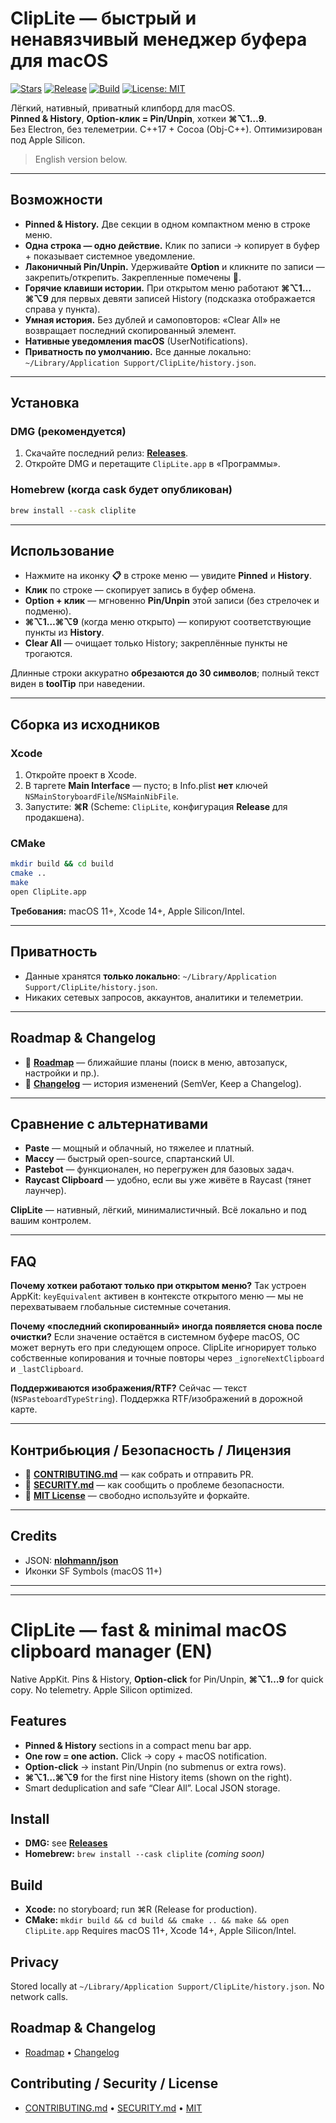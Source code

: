 
# ClipLite — быстрый и ненавязчивый менеджер буфера для macOS

[![Stars](https://img.shields.io/github/stars/JSwhiz/ClipLite?style=social)](https://github.com/JSwhiz/ClipLite)
[![Release](https://img.shields.io/github/v/release/JSwhiz/ClipLite)](https://github.com/JSwhiz/ClipLite/releases)
[![Build](https://img.shields.io/badge/build-Xcode-blue)](#сборка-из-исходников)
[![License: MIT](https://img.shields.io/badge/License-MIT-green.svg)](LICENSE)

Лёгкий, нативный, приватный клипборд для macOS.  
**Pinned & History**, **Option-клик = Pin/Unpin**, хоткеи **⌘⌥1…9**.  
Без Electron, без телеметрии. C++17 + Cocoa (Obj-C++). Оптимизирован под Apple Silicon.

> English version below.

---

## Возможности

- **Pinned & History.** Две секции в одном компактном меню в строке меню.
- **Одна строка — одно действие.** Клик по записи → копирует в буфер + показывает системное уведомление.
- **Лаконичный Pin/Unpin.** Удерживайте **Option** и кликните по записи — закрепить/открепить. Закрепленные помечены **📌**.
- **Горячие клавиши истории.** При открытом меню работают **⌘⌥1…⌘⌥9** для первых девяти записей History (подсказка отображается справа у пункта).
- **Умная история.** Без дублей и самоповторов: «Clear All» не возвращает последний скопированный элемент.
- **Нативные уведомления macOS** (UserNotifications).
- **Приватность по умолчанию.** Все данные локально:  
  `~/Library/Application Support/ClipLite/history.json`.

---

## Установка

### DMG (рекомендуется)
1. Скачайте последний релиз: **[Releases](https://github.com/JSwhiz/ClipLite/releases)**.  
2. Откройте DMG и перетащите `ClipLite.app` в «Программы».

### Homebrew (когда cask будет опубликован)
```bash
brew install --cask cliplite
````

---

## Использование

* Нажмите на иконку **📋** в строке меню — увидите **Pinned** и **History**.
* **Клик** по строке — скопирует запись в буфер обмена.
* **Option + клик** — мгновенно **Pin/Unpin** этой записи (без стрелочек и подменю).
* **⌘⌥1…⌘⌥9** (когда меню открыто) — копируют соответствующие пункты из **History**.
* **Clear All** — очищает только History; закреплённые пункты не трогаются.

Длинные строки аккуратно **обрезаются до 30 символов**; полный текст виден в **toolTip** при наведении.

---

## Сборка из исходников

### Xcode

1. Откройте проект в Xcode.
2. В таргете **Main Interface** — пусто; в Info.plist **нет** ключей `NSMainStoryboardFile`/`NSMainNibFile`.
3. Запустите: **⌘R** (Scheme: `ClipLite`, конфигурация **Release** для продакшена).

### CMake

```bash
mkdir build && cd build
cmake ..
make
open ClipLite.app
```

**Требования:** macOS 11+, Xcode 14+, Apple Silicon/Intel.

---

## Приватность

* Данные хранятся **только локально**: `~/Library/Application Support/ClipLite/history.json`.
* Никаких сетевых запросов, аккаунтов, аналитики и телеметрии.

---

## Roadmap & Changelog

* 📍 **[Roadmap](ROADMAP.md)** — ближайшие планы (поиск в меню, автозапуск, настройки и пр.).
* 📝 **[Changelog](CHANGELOG.md)** — история изменений (SemVer, Keep a Changelog).

---

## Сравнение с альтернативами

* **Paste** — мощный и облачный, но тяжелее и платный.
* **Maccy** — быстрый open-source, спартанский UI.
* **Pastebot** — функционален, но перегружен для базовых задач.
* **Raycast Clipboard** — удобно, если вы уже живёте в Raycast (тянет лаунчер).

**ClipLite** — нативный, лёгкий, минималистичный. Всё локально и под вашим контролем.

---

## FAQ

**Почему хоткеи работают только при открытом меню?**
Так устроен AppKit: `keyEquivalent` активен в контексте открытого меню — мы не перехватываем глобальные системные сочетания.

**Почему «последний скопированный» иногда появляется снова после очистки?**
Если значение остаётся в системном буфере macOS, ОС может вернуть его при следующем опросе. ClipLite игнорирует только собственные копирования и точные повторы через `_ignoreNextClipboard` и `_lastClipboard`.

**Поддерживаются изображения/RTF?**
Сейчас — текст (`NSPasteboardTypeString`). Поддержка RTF/изображений в дорожной карте.

---

## Контрибьюция / Безопасность / Лицензия

* 🤝 **[CONTRIBUTING.md](CONTRIBUTING.md)** — как собрать и отправить PR.
* 🔐 **[SECURITY.md](SECURITY.md)** — как сообщить о проблеме безопасности.
* 📜 **[MIT License](LICENSE)** — свободно используйте и форкайте.

---

## Credits

* JSON: **[nlohmann/json](https://github.com/nlohmann/json)**
* Иконки SF Symbols (macOS 11+)

---

---

# ClipLite — fast & minimal macOS clipboard manager (EN)

Native AppKit. Pins & History, **Option-click** for Pin/Unpin, **⌘⌥1…9** for quick copy.
No telemetry. Apple Silicon optimized.

## Features

* **Pinned & History** sections in a compact menu bar app.
* **One row = one action.** Click → copy + macOS notification.
* **Option-click** → instant Pin/Unpin (no submenus or extra rows).
* **⌘⌥1…⌘⌥9** for the first nine History items (shown on the right).
* Smart deduplication and safe “Clear All”. Local JSON storage.

## Install

* **DMG:** see **[Releases](https://github.com/JSwhiz/ClipLite/releases)**
* **Homebrew:** `brew install --cask cliplite` *(coming soon)*

## Build

* **Xcode:** no storyboard; run ⌘R (Release for production).
* **CMake:** `mkdir build && cd build && cmake .. && make && open ClipLite.app`
  Requires macOS 11+, Xcode 14+, Apple Silicon/Intel.

## Privacy

Stored locally at `~/Library/Application Support/ClipLite/history.json`. No network calls.

## Roadmap & Changelog

* [Roadmap](ROADMAP.md) • [Changelog](CHANGELOG.md)

## Contributing / Security / License

* [CONTRIBUTING.md](CONTRIBUTING.md) • [SECURITY.md](SECURITY.md) • [MIT](LICENSE)
